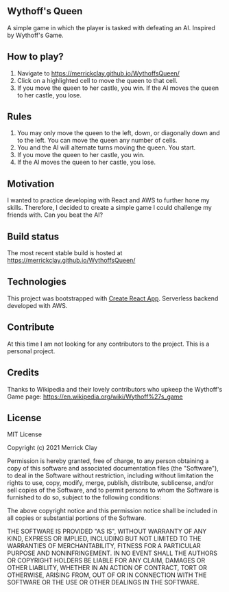 ## Wythoff's Queen
A simple game in which the player is tasked with defeating an AI. Inspired by Wythoff's Game.

## How to play?
1. Navigate to https://merrickclay.github.io/WythoffsQueen/
2. Click on a highlighted cell to move the queen to that cell.
3. If you move the queen to her castle, you win. If the AI moves the queen to her castle, you lose.

## Rules
1. You may only move the queen to the left, down, or diagonally down and to the left. You can move the queen any number of cells.
2. You and the AI will alternate turns moving the queen. You start.
3. If you move the queen to her castle, you win.
4. If the AI moves the queen to her castle, you lose.

## Motivation
I wanted to practice developing with React and AWS to further hone my skills. Therefore, I decided to create a simple game I could challenge my friends with. Can you beat the AI?

## Build status
The most recent stable build is hosted at https://merrickclay.github.io/WythoffsQueen/

## Technologies
This project was bootstrapped with [Create React App](https://github.com/facebook/create-react-app).
Serverless backend developed with AWS.

## Contribute
At this time I am not looking for any contributors to the project. This is a personal project.

## Credits
Thanks to Wikipedia and their lovely contributors who upkeep the Wythoff's Game page: https://en.wikipedia.org/wiki/Wythoff%27s_game

## License
MIT License

Copyright (c) 2021 Merrick Clay

Permission is hereby granted, free of charge, to any person obtaining a copy of this software and associated documentation files (the "Software"), to deal in the Software without restriction, including without limitation the rights to use, copy, modify, merge, publish, distribute, sublicense, and/or sell copies of the Software, and to permit persons to whom the Software is furnished to do so, subject to the following conditions:

The above copyright notice and this permission notice shall be included in all copies or substantial portions of the Software.

THE SOFTWARE IS PROVIDED "AS IS", WITHOUT WARRANTY OF ANY KIND, EXPRESS OR IMPLIED, INCLUDING BUT NOT LIMITED TO THE WARRANTIES OF MERCHANTABILITY, FITNESS FOR A PARTICULAR PURPOSE AND NONINFRINGEMENT. IN NO EVENT SHALL THE AUTHORS OR COPYRIGHT HOLDERS BE LIABLE FOR ANY CLAIM, DAMAGES OR OTHER LIABILITY, WHETHER IN AN ACTION OF CONTRACT, TORT OR OTHERWISE, ARISING FROM, OUT OF OR IN CONNECTION WITH THE SOFTWARE OR THE USE OR OTHER DEALINGS IN THE SOFTWARE.
